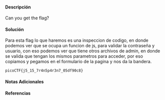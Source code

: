 #### Descripción

Can you get the flag? 

#### Solución 
Para esta flag lo que haremos es una inspeccion de codigo, en donde podemos ver que se ocupa un funcion de js, para validar la contraseña y usuario, con eso podemos ver que tiene otros archivos de admin, en donde se valida que tengan los mismos parametros para acceder, por eso copiamos y pegamos en el formulario de la pagina y nos da la bandera.

`picoCTF{j5_15_7r4n5p4r3n7_05df90c8}`

#### Notas Adicionales

#### Referencias
